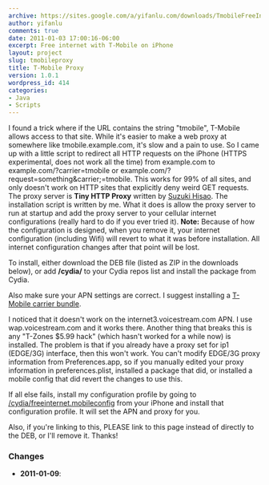 ```yaml
---
archive: https://sites.google.com/a/yifanlu.com/downloads/TmobileFreeInternet.apk
author: yifanlu
comments: true
date: 2011-01-03 17:00:16-06:00
excerpt: Free internet with T-Mobile on iPhone
layout: project
slug: tmobileproxy
title: T-Mobile Proxy
version: 1.0.1
wordpress_id: 414
categories:
- Java
- Scripts
---
```


I found a trick where if the URL contains the string "tmobile", T-Mobile allows access to that site. While it's easier to make a web proxy at somewhere like  tmobile.example.com, it's slow and a pain to use. So I came up with a little script to redirect all HTTP requests on the iPhone (HTTPS experimental, does not work all the time) from example.com to example.com/?carrier=tmobile or example.com/?request=something&carrier;=tmobile. This works for 99% of all sites, and only doesn't work on HTTP sites that explicitly deny weird GET requests. The proxy server is **Tiny HTTP Proxy** written by [Suzuki Hisao](http://www.oki-osk.jp/esc/python/proxy/). The installation script is written by me. What it does is allow the proxy server to run at startup and add the proxy server to your cellular internet configurations (really hard to do if you ever tried it). **Note:** Because of how the configuration is designed, when you remove it, your internet configuration (including Wifi) will revert to what it was before installation. All internet configuration changes after that point will be lost.

To install, either download the DEB file (listed as ZIP in the downloads below), or add **/cydia/** to your Cydia repos list and install the package from Cydia.

Also make sure your APN settings are correct. I suggest installing a [T-Mobile carrier bundle](http://modmyi.com/forums/t-mobile/656651-t-mobile-usa-carrier-bundles-bluetooth-internet-mms-tethering-2g-3g-3gs-4-a.html).

I noticed that it doesn't work on the internet3.voicestream.com APN. I use wap.voicestream.com and it works there. Another thing that breaks this is any "T-Zones $5.99 hack" (which hasn't worked for a while now) is installed. The problem is that if you already have a proxy set for ip1 (EDGE/3G) interface, then this won't work. You can't modify EDGE/3G proxy information from Preferences.app, so if you manually edited your proxy information in preferences.plist, installed a package that did, or installed a mobile config that did revert the changes to use this.

If all else fails, install my configuration profile by going to [/cydia/freeinternet.mobileconfig](/cydia/freeinternet.mobileconfig) from your iPhone and install that configuration profile. It will set the APN and proxy for you.

Also, if you're linking to this, PLEASE link to this page instead of directly to the DEB, or I'll remove it. Thanks!

### Changes

* **2011-01-09**: 

